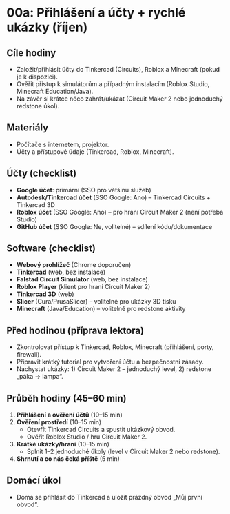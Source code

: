 # 00a: Přihlášení a účty + rychlé ukázky (říjen)

## Cíle hodiny
- Založit/přihlásit účty do Tinkercad (Circuits), Roblox a Minecraft (pokud je k dispozici).
- Ověřit přístup k simulátorům a případným instalacím (Roblox Studio, Minecraft Education/Java).
- Na závěr si krátce něco zahrát/ukázat (Circuit Maker 2 nebo jednoduchý redstone úkol).

## Materiály
- Počítače s internetem, projektor.
- Účty a přístupové údaje (Tinkercad, Roblox, Minecraft).

## Účty (checklist)
- **Google účet**: primární (SSO pro většinu služeb)
- **Autodesk/Tinkercad účet** (SSO Google: Ano) – Tinkercad Circuits + Tinkercad 3D
- **Roblox účet** (SSO Google: Ano) – pro hraní Circuit Maker 2 (není potřeba Studio)
- **GitHub účet** (SSO Google: Ne, volitelné) – sdílení kódu/dokumentace

## Software (checklist)
- **Webový prohlížeč** (Chrome doporučen)
- **Tinkercad** (web, bez instalace)
- **Falstad Circuit Simulator** (web, bez instalace)
- **Roblox Player** (klient pro hraní Circuit Maker 2)
- **Tinkercad 3D** (web)
- **Slicer** (Cura/PrusaSlicer) – volitelně pro ukázky 3D tisku
- **Minecraft** (Java/Education) – volitelně pro redstone aktivity

## Před hodinou (příprava lektora)
- Zkontrolovat přístup k Tinkercad, Roblox, Minecraft (přihlášení, porty, firewall).
- Připravit krátký tutorial pro vytvoření účtu a bezpečnostní zásady.
- Nachystat ukázky: 1) Circuit Maker 2 – jednoduchý level, 2) redstone „páka → lampa“.

## Průběh hodiny (45–60 min)
1. **Přihlášení a ověření účtů** (10–15 min)
2. **Ověření prostředí** (10–15 min)
   - Otevřít Tinkercad Circuits a spustit ukázkový obvod.
   - Ověřit Roblox Studio / hru Circuit Maker 2.
3. **Krátké ukázky/hraní** (10–15 min)
   - Splnit 1–2 jednoduché úkoly (level v Circuit Maker 2 nebo redstone).
4. **Shrnutí a co nás čeká příště** (5 min)

## Domácí úkol
- Doma se přihlásit do Tinkercad a uložit prázdný obvod „Můj první obvod“.


